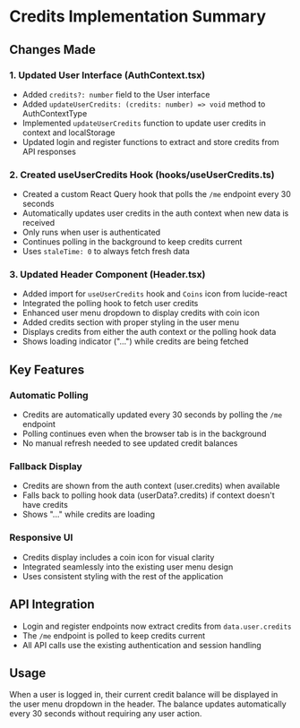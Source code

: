 # Credits Implementation Summary

## Changes Made

### 1. Updated User Interface (AuthContext.tsx)
- Added `credits?: number` field to the User interface
- Added `updateUserCredits: (credits: number) => void` method to AuthContextType
- Implemented `updateUserCredits` function to update user credits in context and localStorage
- Updated login and register functions to extract and store credits from API responses

### 2. Created useUserCredits Hook (hooks/useUserCredits.ts)
- Created a custom React Query hook that polls the `/me` endpoint every 30 seconds
- Automatically updates user credits in the auth context when new data is received
- Only runs when user is authenticated
- Continues polling in the background to keep credits current
- Uses `staleTime: 0` to always fetch fresh data

### 3. Updated Header Component (Header.tsx)
- Added import for `useUserCredits` hook and `Coins` icon from lucide-react
- Integrated the polling hook to fetch user credits
- Enhanced user menu dropdown to display credits with coin icon
- Added credits section with proper styling in the user menu
- Displays credits from either the auth context or the polling hook data
- Shows loading indicator ("...") while credits are being fetched

## Key Features

### Automatic Polling
- Credits are automatically updated every 30 seconds by polling the `/me` endpoint
- Polling continues even when the browser tab is in the background
- No manual refresh needed to see updated credit balances

### Fallback Display
- Credits are shown from the auth context (user.credits) when available
- Falls back to polling hook data (userData?.credits) if context doesn't have credits
- Shows "..." while credits are loading

### Responsive UI
- Credits display includes a coin icon for visual clarity
- Integrated seamlessly into the existing user menu design
- Uses consistent styling with the rest of the application

## API Integration
- Login and register endpoints now extract credits from `data.user.credits`
- The `/me` endpoint is polled to keep credits current
- All API calls use the existing authentication and session handling

## Usage
When a user is logged in, their current credit balance will be displayed in the user menu dropdown in the header. The balance updates automatically every 30 seconds without requiring any user action.
